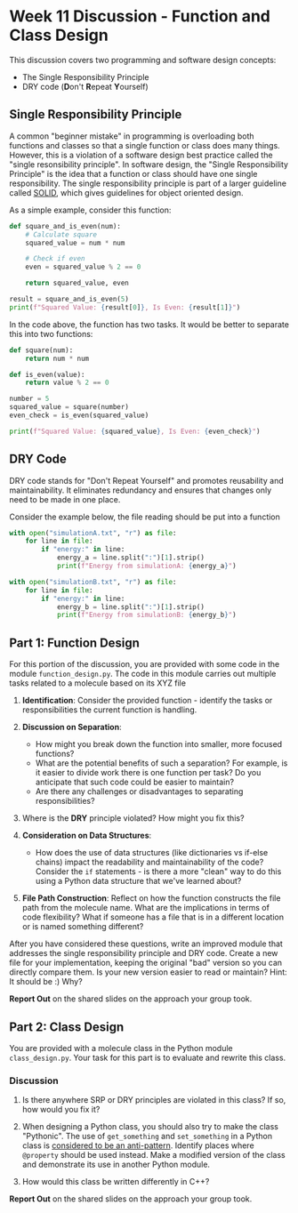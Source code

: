 # Week 11 Discussion - Function and Class Design

This discussion covers two programming and software design concepts:

* The Single Responsibility Principle
* DRY code (**D**on't **R**epeat **Y**ourself)

## Single Responsibility Principle

A common "beginner mistake" in programming is overloading both functions and classes so that a single function or class does many things.
However, this is a violation of a software design best practice called the "single resonsibility principle".
In software design, the "Single Responsibility Principle" is the idea that a function or class should have one single responsibility.
The single responsibility principle is part of a larger guideline called [SOLID](https://www.digitalocean.com/community/conceptual-articles/s-o-l-i-d-the-first-five-principles-of-object-oriented-design#single-responsibility-principle), which gives guidelines for object oriented design.

As a simple example, consider this function:

```python
def square_and_is_even(num):
    # Calculate square
    squared_value = num * num

    # Check if even
    even = squared_value % 2 == 0

    return squared_value, even

result = square_and_is_even(5)
print(f"Squared Value: {result[0]}, Is Even: {result[1]}")
```

In the code above, the function has two tasks. 
It would be better to separate this into two functions:

```python
def square(num):
    return num * num

def is_even(value):
    return value % 2 == 0

number = 5
squared_value = square(number)
even_check = is_even(squared_value)

print(f"Squared Value: {squared_value}, Is Even: {even_check}")
```

## DRY Code

DRY code stands for "Don't Repeat Yourself" and promotes reusability and maintainability. 
It eliminates redundancy and ensures that changes only need to be made in one place.

Consider the example below, the file reading should be put into a function

```python
with open("simulationA.txt", "r") as file:
    for line in file:
        if "energy:" in line:
            energy_a = line.split(":")[1].strip()
            print(f"Energy from simulationA: {energy_a}")

with open("simulationB.txt", "r") as file:
    for line in file:
        if "energy:" in line:
            energy_b = line.split(":")[1].strip()
            print(f"Energy from simulationB: {energy_b}")
```

## Part 1: Function Design

For this portion of the discussion, you are provided with some code in the module `function_design.py`. 
The code in this module carries out multiple tasks related to a molecule based on its XYZ file

1. **Identification**: Consider the provided function - identify the tasks or responsibilities the current function is handling. 

2. **Discussion on Separation**: 
    - How might you break down the function into smaller, more focused functions?
    - What are the potential benefits of such a separation? For example, is it easier to divide work there is one function per task? Do you anticipate that such code could be easier to maintain?
    - Are there any challenges or disadvantages to separating responsibilities?

3. Where is the **DRY** principle violated? How might you fix this?

4. **Consideration on Data Structures**: 
    - How does the use of data structures (like dictionaries vs if-else chains) impact the readability and maintainability of the code? Consider the `if` statements - is there a more "clean" way to do this using a Python data structure that we've learned about?

5. **File Path Construction**: Reflect on how the function constructs the file path from the molecule name. What are the implications in terms of code flexibility? What if someone has a file that is in a different location or is named something different?

After you have considered these questions, write an improved module that addresses the single responsibility principle and DRY code. 
Create a new file for your implementation, keeping the original "bad" version so you can directly compare them.
Is your new version easier to read or maintain? Hint: It should be :) Why?

**Report Out** on the shared slides on the approach your group took.

## Part 2: Class Design

You are provided with a molecule class in the Python module `class_design.py`. 
Your task for this part is to evaluate and rewrite this class.

### Discussion
1. Is there anywhere SRP or DRY principles are violated in this class? If so, how would you fix it?

2. When designing a Python class, you should also try to make the class "Pythonic".
The use of `get_something` and `set_something` in a Python class is [considered to be an anti-pattern](https://docs.quantifiedcode.com/python-anti-patterns/correctness/implementing_java-style_getters_and_setters.html).
Identify places where `@property` should be used instead. Make a modified version of the class and demonstrate its use in another Python module.

3. How would this class be written differently in C++? 

**Report Out** on the shared slides on the approach your group took.


